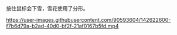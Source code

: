 按住鼠标会下雪，雪花使用了分形。

https://user-images.githubusercontent.com/90593604/142622600-f7b6d79a-b2ad-40d0-bf2f-21af0167b5fd.mp4

